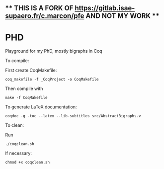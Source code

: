 ** THIS IS A FORK OF https://gitlab.isae-supaero.fr/c.marcon/pfe AND NOT MY WORK **
-----------------------------------------------------------------------------------

# PHD

Playground for my PhD, mostly bigraphs in Coq

To compile:

First create CoqMakefile:

    coq_makefile -f _CoqProject -o CoqMakefile

Then compile with

    make -f CoqMakefile

To generate LaTeX documentation: 

    coqdoc -g -toc --latex --lib-subtitles src/AbstractBigraphs.v

To clean:

Run

    ./coqclean.sh

If necessary: 

    chmod +x coqclean.sh

